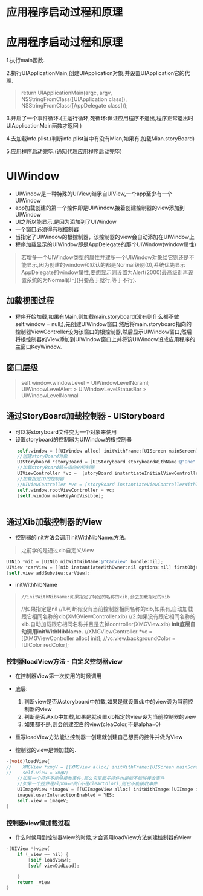 # 应用程序启动过程和原理

# 应用程序启动过程和原理
1.执行main函数.

2.执行UIApplicationMain,创建UIApplication对象,并设置UIApplication它的代理.
> return UIApplicationMain(argc, argv, NSStringFromClass([UIApplication class]), NSStringFromClass([AppDelegate class]));

3.开启了一个事件循环.(主运行循环,死循环:保证应用程序不退出,程序正常退出时UIApplicationMain函数才返回)

4.去加载info.plist.(判断info.plist当中有没有Mian,如果有,加载Mian.storyBoard)

5.应用程序启动完毕.(通知代理应用程序启动完毕)

# UIWindow
* UIWindow是一种特殊的UIView,继承自UIView,一个app至少有一个UIWindow
* app加载创建的第一个控件即是UIWindow,接着创建控制器的view添加到UIWindow
* UI之所以能显示,是因为添加到了UIWindow
* 一个窗口必须得有根控制器
* 当指定了UIWindow的根控制器，该控制器的view会自动添加在UIWindow上
* 程序加载显示的UIWindow即是AppDelegate的那个UIWindow(window属性)
> 若增多一个UIWindow类型的属性并建多一个UIWindow对象给它则还是不能显示,因为创建的window和默认的都是Normal级别(0),系统优先显示AppDelegate的window属性,要想显示则设置为Alert(2000)最高级别再设置系统的为Normal即可(只要高于就行,等于不行).

## 加载视图过程
* 程序开始加载,如果有Main,则加载main.storyboard(没有则什么都不做self.window = null;),先创建UIWindow窗口,然后将main.storyboard指向的控制器ViewController设为该窗口的根控制器,然后显示UIWindow窗口,然后将根控制器的View添加到UIWindow窗口上并将该UIWindow设成应用程序的主窗口KeyWindow.

## 窗口层级
> self.window.windowLevel = UIWindowLevelNoraml;
UIWindowLevelAlert > UIWindowLevelStatusBar > UIWindowLevelNormal

## 通过StoryBoard加载控制器 - UIStoryboard
* 可以将storyboard文件变为一个对象来使用
* 设置storyboard的控制器为UIWindow的根控制器

```objectivec
    self.window = [[UIWindow alloc] initWithFrame:[UIScreen mainScreen].bounds];
    //创建storyBoard对象
    UIStoryboard *storyBoard = [UIStoryboard storyboardWithName:@"One" bundle:nil];
    //加载storyBoard箭头指向的控制器
    UIViewController *vc =  [storyBoard instantiateInitialViewController];
    //加载指定ID的控制器
    //UIViewController *vc = [storyBoard instantiateViewControllerWithIdentifier:@"VC"];
    self.window.rootViewController = vc;
    [self.window makeKeyAndVisible];
    
```
## 通过Xib加载控制器的View
* 控制器的init方法会调用initWithNibName:方法.

> 之前学的是通过xib自定义View
```objectivec
UINib *nib = [UINib nibWithNibName:@"CarView" bundle:nil];
UIView *carView = [[nib instantiateWithOwner:nil options:nil] firstObject];
[self.view addSubview:carView];
```

* initWithNibName

>     //initWithNibName:如果指定了特定的名称的xib,会去加载指定的xib
>    //如果指定是nil
>    //1.判断有没有当前控制器相同名称的xib,如果有,自动加载跟它相同名称的xib(XMGViewController.xib)
>    //2.如果没有跟它相同名称的xib.自动加载跟它相同名称并且是去掉controller(XMGView.xib)
>    **init底层自动调用initWithNibName.**
>    //XMGViewController *vc = [[XMGViewController alloc] init];
>    //vc.view.backgroundColor = [UIColor redColor];
    
### 控制器loadView方法 - 自定义控制器view
* 在控制器View第一次使用的时候调用
* 底层: 
   1. 判断view是否从storyboard中加载,如果是就设置sb中的view设为当前控制器的view
   2. 判断是否从xib中加载,如果是就设置xib指定的view设为当前控制器的view
   3. 如果都不是,则会创建空白的view(cleaColor,不是alpha=0)
   
* 重写loadView方法能让控制器一创建就创建自己想要的控件并做为View
* 控制器的view是懒加载的.

```objectivec
-(void)loadView{
//    XMGView *xmgV = [[XMGView alloc] initWithFrame:[UIScreen mainScreen].bounds];
//    self.view = xmgV;
    //如果一个控件不能够接收事件,那么它里面子控件也是能不能够接收事件
    //如果一个控件是alpha=0的(不是clearColor),则它不能接收事件
    UIImageView *imageV = [[UIImageView alloc] initWithImage:[UIImage imageNamed:@"火影"]];
    imageV.userInteractionEnabled = YES;
    self.view = imageV;
}
```

### 控制器view懒加载过程
* 什么时候用到控制器View的时候,才会调用loadView方法创建控制器的View
```objectivec
-(UIView *)view{
    if (_view == nil) {
        [self loadView];
        [self viewDidLoad];

    }
    return _view
}
```

   